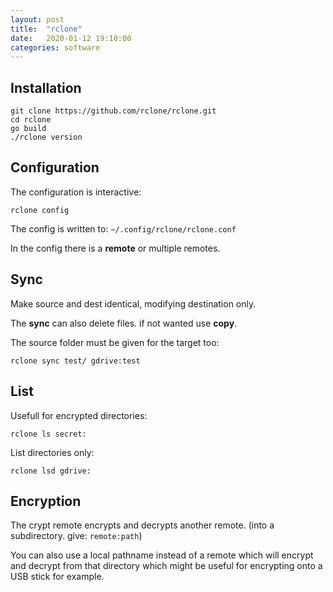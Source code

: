 ```yaml
---
layout: post
title:  "rclone"
date:   2020-01-12 19:10:00
categories: software
---
```


## Installation

```
git clone https://github.com/rclone/rclone.git
cd rclone
go build
./rclone version
```

## Configuration

The configuration is interactive:

```
rclone config
```

The config is written to: `~/.config/rclone/rclone.conf`

In the config there is a **remote** or multiple remotes.

## Sync

Make source and dest identical, modifying destination only.

The **sync** can also delete files. if not wanted use **copy**.

The source folder must be given for the target too:

```
rclone sync test/ gdrive:test
```

## List

Usefull for encrypted directories:

```
rclone ls secret:
```

List directories only:

```
rclone lsd gdrive:
```

## Encryption

The crypt remote encrypts and decrypts another remote. (into a subdirectory. give: `remote:path`)

You can also use a local pathname instead of a remote which will encrypt and decrypt from that directory which might be useful for encrypting onto a USB stick for example.



